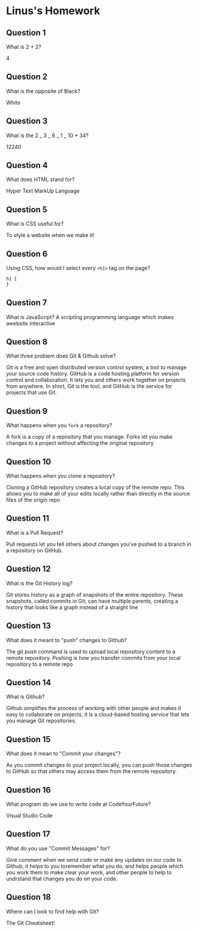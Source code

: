 # Linus's Homework

## Question 1

What is 2 + 2?

4

## Question 2

What is the opposite of Black?

White

## Question 3

What is the 2 _ 3 _ 6 _ 1 _ 10 \* 34?

12240

## Question 4

What does HTML stand for?

Hyper Text MarkUp Language

## Question 5

What is CSS useful for?

To style a website when we make it!

## Question 6

Using CSS, how would I select every `<h1>` tag on the page?

```css
h1 {
}
```

## Question 7

What is JavaScript?
A scripting programming language which makes awebsite interactive

## Question 8

What three problem does Git & Github solve?

Git is a free and open distributed version control system, a tool to manage your source code history. GitHub is a code hosting platform for version control and collaboration. It lets you and others work together on projects from anywhere. In short, Git is the tool, and GitHub is the service for projects that use Git.

## Question 9

What happens when you `fork` a repository?

A fork is a copy of a repository that you manage. Forks let you make changes to a project without affecting the original repository

## Question 10

What happens when you clone a repository?

Cloning a GitHub repository creates a local copy of the remote repo. This allows you to make all of your edits locally rather than directly in the source files of the origin repo

## Question 11

What is a Pull Request?

Pull requests let you tell others about changes you've pushed to a branch in a repository on GitHub.

## Question 12

What is the Git History log?

Git stores history as a graph of snapshots of the entire repository. These snapshots, called commits in Git, can have multiple parents, creating a history that looks like a graph instead of a straight line

## Question 13

What does it meant to "push" changes to Github?

The git push command is used to upload local repository content to a remote repository. Pushing is how you transfer commits from your local repository to a remote repo

## Question 14

What is Github?

Github simplifies the process of working with other people and makes it easy to collaborate on projects, it is a cloud-based hosting service that lets you manage Git repositories.

## Question 15

What does it mean to "Commit your changes"?

As you commit changes to your project locally, you can push those changes to GitHub so that others may access them from the remote repository.

## Question 16

What program do we use to write code at CodeYourFuture?

Visual Studio Code

## Question 17

What do you use "Commit Messages" for?

Give comment when we send code or make any updates on our code to Github, it helps to you toremember what you do, and helps people which you work them to make clear your work, and other people to help to undrstand that changes you do on your code.

## Question 18

Where can I look to find help with Git?

The Git Cheatsheet!
